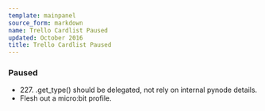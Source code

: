 ```yaml
---
template: mainpanel
source_form: markdown
name: Trello Cardlist Paused
updated: October 2016
title: Trello Cardlist Paused
---
```

### Paused

* 227\. .get_type() should be delegated, not rely on internal pynode details.
* Flesh out a micro:bit profile.
